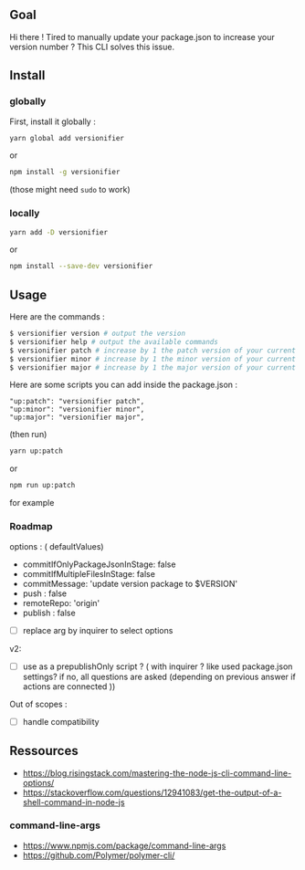## Goal

Hi there !
Tired to manually update your package.json to increase your version number ?
This CLI solves this issue.

## Install

### globally

First, install it globally :

```bash
yarn global add versionifier
```

or

```bash
npm install -g versionifier
```

(those might need `sudo` to work)

### locally

```bash
yarn add -D versionifier
```

or

```bash
npm install --save-dev versionifier
```

## Usage

Here are the commands :

```bash
$ versionifier version # output the version
$ versionifier help # output the available commands
$ versionifier patch # increase by 1 the patch version of your current package.json
$ versionifier minor # increase by 1 the minor version of your current package.json
$ versionifier major # increase by 1 the major version of your current package.json
```

Here are some scripts you can add inside the package.json :

```
"up:patch": "versionifier patch",
"up:minor": "versionifier minor",
"up:major": "versionifier major",
```

(then run)

```bash
yarn up:patch
```

or

```bash
npm run up:patch
```

for example

### Roadmap

options : ( defaultValues)

*   commitIfOnlyPackageJsonInStage: false
*   commitIfMultipleFilesInStage: false
*   commitMessage: 'update version package to $VERSION'
*   push : false
*   remoteRepo: 'origin'
*   publish : false


* [ ] replace arg by inquirer to select options

v2:

*   [ ] use as a prepublishOnly script ? ( with inquirer ? like used package.json settings? if no, all questions are asked (depending on previous answer if actions are connected ))

Out of scopes :

*   [ ] handle compatibility

## Ressources

*   https://blog.risingstack.com/mastering-the-node-js-cli-command-line-options/
*   https://stackoverflow.com/questions/12941083/get-the-output-of-a-shell-command-in-node-js

### command-line-args

*   https://www.npmjs.com/package/command-line-args
*   https://github.com/Polymer/polymer-cli/
